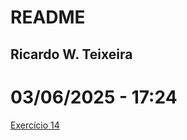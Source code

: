 # README
## Ricardo W. Teixeira
# 03/06/2025 - 17:24
<a href="https://github.com/rwteixeira/HTML-CSS/blob/main/EXERCICIOS/ex014/index.html" target="_blanck">Exercício 14</a>
